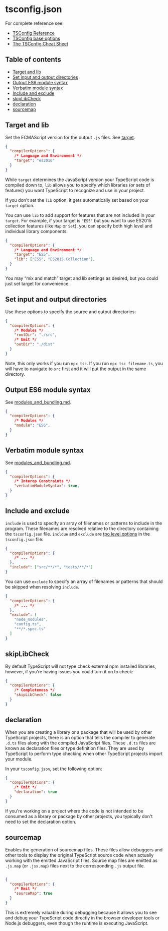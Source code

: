 # tsconfig.json

For complete reference see:

- [TSConfig Reference](https://www.typescriptlang.org/tsconfig)
- [TSConfig base options](https://github.com/tsconfig/bases/tree/main/bases)
- [The TSConfig Cheat Sheet](https://www.totaltypescript.com/tsconfig-cheat-sheet)

## Table of contents

<!-- toc -->

- [Target and lib](#target-and-lib)
- [Set input and output directories](#set-input-and-output-directories)
- [Output ES6 module syntax](#output-es6-module-syntax)
- [Verbatim module syntax](#verbatim-module-syntax)
- [Include and exclude](#include-and-exclude)
- [skipLibCheck](#skiplibcheck)
- [declaration](#declaration)
- [sourcemap](#sourcemap)

<!-- tocstop -->

## Target and lib

Set the ECMAScript version for the output `.js` files. See [target](https://www.typescriptlang.org/tsconfig#target).

```json
{
  "compilerOptions": {
    /* Language and Environment */
    "target": "es2016"
  }
}
```

While `target` determines the JavaScript version your TypeScript code is compiled down to, `lib` allows you to specify which libraries (or sets of features) you want TypeScript to recognize and use in your project. 

If you don't set the `lib` option, it gets automatically set based on your `target` option. 

You can use `lib` to add support for features that are not included in your `target`. For example, if your target is `"ES5"` but you want to use ES2015 collection features (like `Map` or `Set`), you can specify both high level and individual library components: 

```json
{
  "compilerOptions": {
    /* Language and Environment */
    "target": "ES5",
    "lib": ["ES5", "ES2015.Collection"],
  }
}
```

You may “mix and match” target and lib settings as desired, but you could just set target for convenience.

## Set input and output directories

Use these options to specify the source and output directories:

```json
{
  "compilerOptions": {
    /* Modules */
    "rootDir": "./src",
    /* Emit */
    "outDir": "./dist"
  }
}
```

Note, this only works if you run `npx tsc`. If you run `npx tsc filename.ts`, you will have to navigate to `src` first and it will put the output in the same directory.

## Output ES6 module syntax

See [modules_and_bundling.md](modules_and_bundling.md).

```json
{
  "compilerOptions": {
    /* Modules */
    "module": "ES6",
  }
}
```

## Verbatim module syntax 

See [modules_and_bundling.md](modules_and_bundling.md).

```json
{
  "compilerOptions": {
    /* Interop Constraints */
    "verbatimModuleSyntax": true,
  }
}
```

## Include and exclude 

`include` is used to specify an array of filenames or patterns to include in the program. These filenames are resolved relative to the directory containing the `tsconfig.json` file. `incldue` and `exclude` are [tpo level options](https://www.typescriptlang.org/tsconfig) in the `tsconfig.json` file:

```json
{
  "compilerOptions": {
    /* ... */
  },
  "include": ["src/**/*", "tests/**/*"]
}
```

You can use `exclude` to specify an array of filenames or patterns that should be skipped when resolving `include`.

```json
{
  "compilerOptions": {
    /* ... */
  },
  "exclude": [
    "node_modules",
    "config.ts",
    "**/*.spec.ts"
  ]
}
```

## skipLibCheck

By default TypeScript will not type check external npm installed libraries, however, if you're having issues you could turn it on to check:

```json
{
  "compilerOptions": {
    /* Completeness */
    "skipLibCheck": false
  }
}
```

## declaration

When you are creating a library or a package that will be used by other TypeScript projects, there is an option that tells the compiler to generate `.d.ts` files along with the compiled JavaScript files. These `.d.ts` files are known as declaration files or type definition files. They are used by TypeScript to perform type checking when other TypeScript projects import your module. 

In your `tsconfig.json`, set the following option:

```json
{
  "compilerOptions": {
    /* Emit */
    "declaration": true
  }
}
```

If you're working on a project where the code is not intended to be consumed as a library or package by other projects, you typically don't need to set the declaration option.

## sourcemap 

Enables the generation of sourcemap files. These files allow debuggers and other tools to display the original TypeScript source code when actually working with the emitted JavaScript files. Source map files are emitted as `.js.map` (or `.jsx.map`) files next to the corresponding `.js` output file.

```json

{
  "compilerOptions": {
    /* Emit */
    "sourceMap": true
  }
}
```

This is extremely valuable during debugging because it allows you to see and debug your TypeScript code directly in the browser developer tools or Node.js debuggers, even though the runtime is executing JavaScript.


